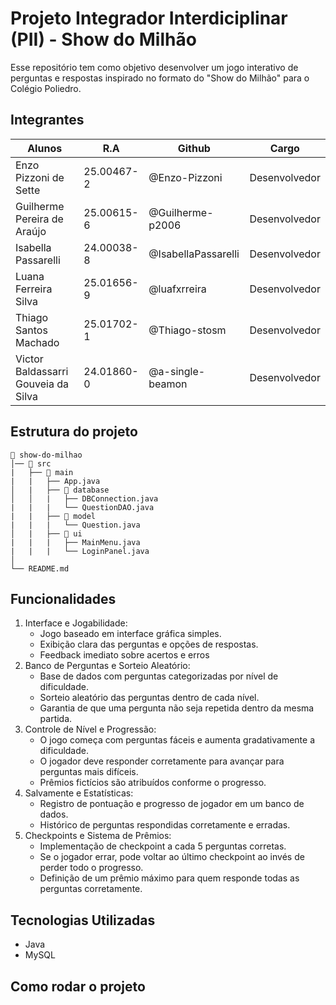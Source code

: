 # Projeto Integrador Interdiciplinar (PII) - Show do Milhão

Esse repositório tem como objetivo desenvolver um jogo interativo de perguntas e 
respostas inspirado no formato do "Show do Milhão" para o Colégio Poliedro.

## Integrantes
|Alunos                               | R.A          | Github              |Cargo          |
|-------------------------------------|--------------|---------------------|---------------|
| Enzo Pizzoni de Sette               | 25.00467-2   | @Enzo-Pizzoni       | Desenvolvedor |
| Guilherme Pereira de Araújo         | 25.00615-6   | @Guilherme-p2006    | Desenvolvedor |
| Isabella Passarelli                 | 24.00038-8   | @IsabellaPassarelli | Desenvolvedor |
| Luana Ferreira Silva                | 25.01656-9   | @luafxrreira        | Desenvolvedor |
| Thiago Santos Machado               | 25.01702-1   | @Thiago-stosm       | Desenvolvedor |
| Victor Baldassarri Gouveia da Silva | 24.01860-0   | @a-single-beamon    | Desenvolvedor |

## Estrutura do projeto
```
📁 show-do-milhao
│── 📁 src
|   ├── 📁 main
|   |   ├── App.java
│   |   ├── 📁 database
│   │   |   ├── DBConnection.java
|   |   |   └── QuestionDAO.java
|   |   ├── 📁 model
|   |   |   └── Question.java
│   |   ├── 📁 ui
|   |   |   ├── MainMenu.java
|   |   |   └── LoginPanel.java
│
└── README.md
```
## Funcionalidades
1. Interface e Jogabilidade:
    - Jogo baseado em interface gráfica simples.
    - Exibição clara das perguntas e opções de respostas.
    - Feedback imediato sobre acertos e erros
2. Banco de Perguntas e Sorteio Aleatório:
    - Base de dados com perguntas categorizadas por nível de dificuldade.
    - Sorteio aleatório das perguntas dentro de cada nível.
    - Garantia de que uma pergunta não seja repetida dentro da mesma partida.
3. Controle de Nível e Progressão:
    - O jogo começa com perguntas fáceis e aumenta gradativamente a dificuldade.
    - O jogador deve responder corretamente para avançar para perguntas mais difíceis.
    - Prêmios fictícios são atribuídos conforme o progresso.
4. Salvamente e Estatísticas:
    - Registro de pontuação e progresso de jogador em um banco de dados.
    - Histórico de perguntas respondidas corretamente e erradas.
5. Checkpoints e Sistema de Prêmios:
    - Implementação de checkpoint a cada 5 perguntas corretas.
    - Se o jogador errar, pode voltar ao último checkpoint ao invés de perder todo o progresso.
    - Definição de um prêmio máximo para quem responde todas as perguntas corretamente.

## Tecnologias Utilizadas
- Java
- MySQL

## Como rodar o projeto